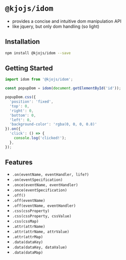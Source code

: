 # `@kjojs/idom`

- provides a concise and intuitive dom manipulation API
- like jquery, but only dom handling (so light)

## Installation

```sh
npm install @kjojs/idom --save
```

## Getting Started

```js
import idom from '@kjojs/idom';

const popupDom = idom(document.getElementById('id'));

popupDom.css({
  'position': 'fixed',
  'top': 0,
  'right': 0,
  'bottom': 0,
  'left': 0,
  'background-color': 'rgba(0, 0, 0, 0.8)'
}).on({
  'click': () => {
    console.log('clicked!');
  },
});
```

## Features

- `.on(eventName, eventHandler, life?)`
- `.on(eventSpecification)`
- `.once(eventName, eventHandler)`
- `.once(eventSpecification)`
- `.off()`
- `.off(eventName)`
- `.off(eventName, eventHandler)`
- `.css(cssProperty)`
- `.css(cssProperty, cssValue)`
- `.css(cssMap)`
- `.attr(attrName)`
- `.attr(attrName, attrValue)`
- `.attr(attrMap)`
- `.data(dataKey)`
- `.data(dataKey, dataValue)`
- `.data(dataMap)`
